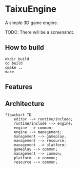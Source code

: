 # TaixuEngine

A simple 3D game engine.

TODO: There will be a screenshot.

## How to build

```shell
mkdir build
cd build
cmake ..
make
```

## Features

## Architecture

```mermaid
flowchart TD
    editor --> runtime/include;
    runtime/include --> engine;
    engine --> common;
    engine --> management;
    management --> gameplay;
    management --> resource;
    management --> platform;
    gameplay --> common;
    management --> common;
    platform --> common;
    resource --> common;
```